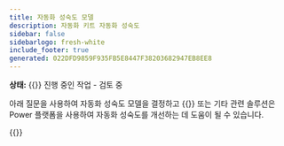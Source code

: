 ```yaml
---
title: 자동화 성숙도 모델
description: 자동화 키트 자동화 성숙도
sidebar: false
sidebarlogo: fresh-white
include_footer: true
generated: 022DFD9859F935FB5E8447F38203682947EB8EE8
---
```


**상태:** {{<externalImage src="https://github.githubassets.com/images/icons/emoji/unicode/1f6a7.png" size="16x16" text="Construction Icon">}} 진행 중인 작업 - 검토 중

아래 질문을 사용하여 자동화 성숙도 모델을 결정하고 {{<product-name>}} 또는 기타 관련 솔루션은 Power 플랫폼을 사용하여 자동화 성숙도를 개선하는 데 도움이 될 수 있습니다.

{{<questions name="automation-maturity-model.json" completed="" showNavigationButtons=false >}}
